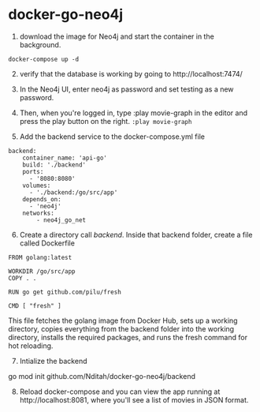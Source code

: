 # docker-go-neo4j

1. download the image for Neo4j and start the container in the background.
```
docker-compose up -d
```

2. verify that the database is working by going to http://localhost:7474/

3.  In the Neo4j UI, enter neo4j as password and set testing as a new password. 

4.  Then, when you're logged in, type :play movie-graph in the editor and press the play button on the right.
```:play movie-graph```

5. Add the backend service to the docker-compose.yml file
```
backend:
    container_name: 'api-go'
    build: './backend'
    ports:
      - '8080:8080'
    volumes:
      - './backend:/go/src/app'
    depends_on:
      - 'neo4j'
    networks:
        - neo4j_go_net

```

6.  Create a directory call *backend*. Inside that backend folder, create a file called Dockerfile
```
FROM golang:latest

WORKDIR /go/src/app
COPY . .

RUN go get github.com/pilu/fresh

CMD [ "fresh" ]
```

This file fetches the golang image from Docker Hub, sets up a working directory, copies everything from the backend folder into the working directory, installs the required packages, and runs the fresh command for hot reloading.

7. Intialize the backend

go mod init github.com/Nditah/docker-go-neo4j/backend

8. Reload docker-compose and you can view the app running at http://localhost:8081, where you'll see a list of movies in JSON format.
